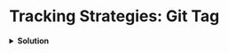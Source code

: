 # Tracking Strategies: Git Tag

<details>
<summary><b>Solution</b></summary>
<p>
## 1. Create an Argo CD application declaratively using YAML with the following specifications

**Example Manifest:**

```yaml
apiVersion: argoproj.io/v1alpha1
kind: Application
metadata:
  name: track-git-tag
  namespace: argocd
spec:
  destination:
    namespace: track-git-tag
    server: "https://kubernetes.default.svc"
  project: default
  source:
    path: guestbook
    repoURL: "https://github.com/spy86/argocd-example-apps.git"
    targetRevision: master
    directory:
      recurse: true
  syncPolicy:
    automated: {}
    syncOptions:
      - CreateNamespace=true
```

## 2. Apply this manifest with kubectl

```bash
kubectl apply -f app.yaml -n argocd
```

## 3. Verify the application

```bash
kubectl get application -n argocd
```

## 4. Verify that resources are created in the `track-git-tag` namespace

```bash
kubectl get all -n track-git-tag
```

</p>
</details>
